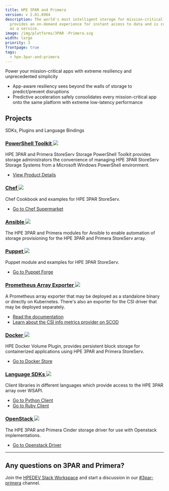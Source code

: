 ```yaml
---
title: HPE 3PAR and Primera
version: v 2.01.8964
description: The world's most intelligent storage for mission-critical apps that
  provides an on-demand experience for instant access to data and is consumable
  as a service.
image: /img/platforms/3PAR -Primera.svg
width: large
priority: 3
frontpage: true
tags:
  - hpe-3par-and-primera
---
```

Power your mission-critical apps with extreme resiliency and unprecedented simplicity

* App-aware resiliency sees beyond the walls of storage to predict/prevent disruptions
* Predictive acceleration safely consolidates every mission-critical app onto the same platform with extreme low-latency performance

## Projects

SDKs, Plugins and Language Bindings

### [PowerShell Toolkit ![](Github)](https://github.com/HewlettPackard/hpe3par_pstoolkit)

HPE 3PAR and Primera StoreServ Storage PowerShell Toolkit provides storage administrators the convenience of managing HPE 3PAR StoreServ Storage Systems from a Microsoft Windows PowerShell environment.

- [View Product Details](https://myenterpriselicense.hpe.com/cwp-ui/free-software/3PARPSToolkit)

### [Chef ![](Github)](https://github.com/HewlettPackard/hpe3par_pstoolkit) 

Chef Cookbook and examples for HPE 3PAR StoreServ.

- [Go to Chef Supermarket](https://supermarket.chef.io/cookbooks/hpe3par)

### [Ansible ![](Github)](https://github.com/HewlettPackard/hpe3par_ansible_module) 

The HPE 3PAR and Primera modules for Ansible to enable automation of storage provisioning for the HPE 3PAR and Primera StoreServ array.

### [Puppet ![](Github)](https://github.com/HewlettPackard/hpe3par_puppet_module) 

Puppet module and examples for HPE 3PAR StoreServ.

- [Go to Puppet Forge](https://forge.puppet.com/modules/hewlettpackardenterprise/hpe3par)

### [Prometheus Array Exporter ![](Github)](https://github.com/hpe-storage/array-exporter)

A Prometheus array exporter that may be deployed as a standalone binary or directly on Kubernetes. There's also an exporter for the CSI driver that may be deployed separately.

- [Read the documentation](https://hpe-storage.github.io/array-exporter)
- [Learn about the CSI info metrics provider on SCOD](https://scod.hpedev.io/csi_driver/metrics.html)

### [Docker ![](Github)](https://github.com/hpe-storage/python-hpedockerplugin) 

HPE Docker Volume Plugin, provides persistent block storage for containerized applications using HPE 3PAR and Primera StoreServ.

- [Go to Docker Store](https://hub.docker.com/r/hpestorage/legacyvolumeplugin)

### [Language SDKs ![](Github)](https://github.com/HewlettPackard) 

Client libraries in different languages which provide access to the HPE 3PAR array over WSAPI.

- [Go to Python Client](https://github.com/hpe-storage/python-3parclient)
- [Go to Ruby Client](https://github.com/HewlettPackard/hpe3par_ruby_sdk)

### [OpenStack ![](Github)](https://github.com/hpe-storage/) 

The HPE 3PAR and Primera Cinder storage driver for use with Openstack implementations.

- [Go to Openstack Driver](https://docs.openstack.org/cinder/pike/configuration/block-storage/drivers/hpe-3par-driver.html)

- - -

## Any questions on 3PAR and Primera?

Join the [HPEDEV Slack Workspace](https://slack.hpedev.io/) and start a discussion in our [\#3par-primera](https://hpedev.slack.com/archives/CRU01FTRS) channel.